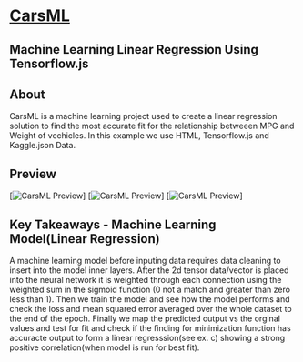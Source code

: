 # [CarsML](https://brant-777.github.io/CarsML/)

## Machine Learning Linear Regression Using Tensorflow.js

## About

CarsML is a machine learning project used to create a linear regression solution to find the most accurate fit for the  relationship betweeen MPG and Weight of vechicles. In this example we use HTML, Tensorflow.js and Kaggle.json Data.


## Preview

[![CarsML Preview](https://raw.githubusercontent.com/brant-777/Brant-Resume/master/img/Screencapture1.png)]
[![CarsML Preview](https://raw.githubusercontent.com/brant-777/Brant-Resume/master/img/Screencapture2.png)]
[![CarsML Preview](https://raw.githubusercontent.com/brant-777/Brant-Resume/master/img/Screencapture3.png)]


## Key Takeaways - Machine Learning Model(Linear Regression)

A machine learning model before inputing data requires data cleaning to insert into the model inner layers. After the 2d tensor data/vector is placed into the neural network it is weighted through each connection using the weighted sum in the sigmoid function (0 not a match and greater than zero less than 1). Then we train the model and see how the model performs and check the loss and mean squared error averaged over the whole dataset to the end of the epoch. Finally we map the predicted output vs the orginal values and test for fit and check if the finding for minimization function has accuracte output to form a linear regresssion(see ex. c) showing a strong positive correlation(when model is run for best fit).
